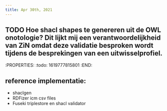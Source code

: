 ```yaml
---
title: Apr 30th, 2021
---
```


## TODO Hoe shacl shapes te genereren uit de OWL onotologie? Dit lijkt mij een verantwoordelijkheid van ZiN omdat deze validatie besproken wordt tijdens de besprekingen van een uitwisselprofiel.
:PROPERTIES:
:todo: 1619777815801
:END:
## reference implementatie:
- shaclgen
- RDFizer icm csv files
- Fuseki triplestore en shacl validator
